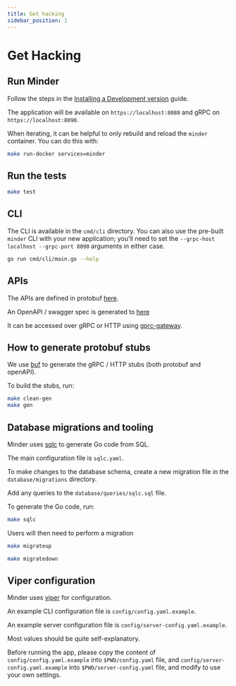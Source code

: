 ```yaml
---
title: Get hacking
sidebar_position: 1
---
```


# Get Hacking

## Run Minder
Follow the steps in the [Installing a Development version](./../run_minder_server/run_the_server.md) guide.

The application will be available on `https://localhost:8080` and gRPC on `https://localhost:8090`.

When iterating, it can be helpful to only rebuild and reload the `minder` container.  You can do this with:
```bash
make run-docker services=minder
```

## Run the tests
```bash
make test
```

## CLI

The CLI is available in the `cmd/cli` directory.  You can also use the pre-built `minder` CLI with your new application; you'll need to set the `--grpc-host localhost --grpc-port 8090` arguments in either case.

```bash
go run cmd/cli/main.go --help
```

## APIs

The APIs are defined in protobuf [here](https://github.com/mindersec/minder/blob/main/proto/minder/v1/minder.proto).

An OpenAPI / swagger spec is generated to [here](https://github.com/mindersec/minder/blob/main/pkg/api/openapi/proto/minder/v1/minder.swagger.json)

It can be accessed over gRPC or HTTP using [gprc-gateway](https://grpc-ecosystem.github.io/grpc-gateway/).

## How to generate protobuf stubs

We use [buf](https://buf.build/docs/) to generate the gRPC / HTTP stubs (both protobuf and openAPI).

To build the stubs, run:

```bash
make clean-gen
make gen
```

## Database migrations and tooling

Minder uses [sqlc](https://sqlc.dev/) to generate Go code from SQL.

The main configuration file is `sqlc.yaml`.

To make changes to the database schema, create a new migration file in the
`database/migrations` directory.

Add any queries to the `database/queries/sqlc.sql` file.

To generate the Go code, run:

```bash
make sqlc
```

Users will then need to perform a migration

```bash
make migrateup
```

```bash
make migratedown
```

## Viper configuration

Minder uses [viper](https://github.com/spf13/viper) for configuration.

An example CLI configuration file is `config/config.yaml.example`.

An example server configuration file is `config/server-config.yaml.example`.

Most values should be quite self-explanatory.

Before running the app, please copy the content of `config/config.yaml.example` into `$PWD/config.yaml` file,
and `config/server-config.yaml.example` into `$PWD/server-config.yaml` file, and modify to use your own settings.
